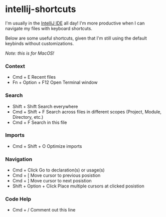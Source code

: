 # intellij-shortcuts
I'm usually in the [IntelliJ IDE](https://www.jetbrains.com/idea/) all day! I'm more productive when I can navigate my files with keyboard shortcuts.

Below are some useful shortcuts, given that I'm still using the default keybinds without customizations.

_Note: this is for MacOS!_
### Context
* Cmd + E                    Recent files
* Fn + Option + F12          Open Terminal window

### Search
* Shift + Shift              Search everywhere
* Cmd + Shift + F            Search across files in different scopes (Project, Module, Directory, etc.)
* Cmd + F                    Search in this file

### Imports
* Cmd + Shift + O            Optimize imports

### Navigation
* Cmd + Click                Go to declaration(s) or usage(s)
* Cmd + [                    Move cursor to previous posistion
* Cmd + ]                    Move cursor to next posistion
* Shift + Option + Click     Place multiple cursors at clicked posistion

### Code Help
* Cmd + /                    Comment out this line
